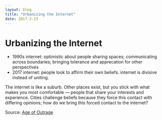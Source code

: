 ```yaml
---
layout: blog
title: "Urbanizing the Internet"
date: 2017-2-23
---
```


# Urbanizing the Internet

- 1990s internet: optimistic about people sharing spaces; communicating across boundaries; bringing tolerance and apprecation for other perspectives
- 2017 internet: people look to affirm their own beliefs. internet is divisive instead of uniting.

The internet is like a suburb. Other places exist, but you stick with what makes you most comfortable — people that share your interests and experience. Cities challenge beliefs because they force this contact with differing opinions; how do we bring this forced contact to the internet?


Source: [Age of Outrage](https://markmanson.net/outrage)

